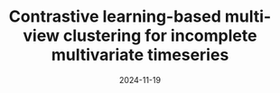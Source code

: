 ---
title: "Contrastive learning-based multi-view clustering for incomplete multivariate
 timeseries"
collection: publications
permalink: /publication/paper-17_MVCIMTS
date: 2024-11-19
venue: 'Information Fusion'
link: 'https://www.sciencedirect.com/science/article/abs/pii/S1566253524005906'
paperurl: '/files/paper-17_MVCIMTS/2025_INF_Contrastive learning-based multi-view clustering for incomplete multivariate time series.pdf'
github: 'https://github.com/Du-Team/MVCIMTS'
code: '/files/paper-17_MVCIMTS/cite.bib'
citation: 'Yurui Li, Mingjing Du<sup>*</sup>,  Xiang Jiang, Nan Zhang.  Contrastive learning-based multi-view clustering for incomplete multivariate
 timeseries. <i> Information Fusion</i>, 2025, 117: 102812. '
---